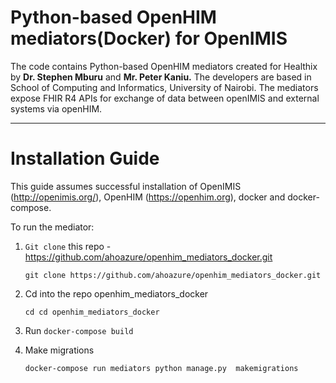 # Python-based OpenHIM mediators(Docker) for OpenIMIS


The code contains Python-based OpenHIM mediators created for Healthix by **Dr. Stephen Mburu** and **Mr. Peter Kaniu.** The developers are based in School of Computing and Informatics, University of Nairobi. The mediators expose FHIR R4 APIs for exchange of data between openIMIS and external systems via openHIM.

---

# Installation Guide

This guide assumes successful installation of OpenIMIS (http://openimis.org/), OpenHIM (https://openhim.org), docker and docker-compose.

To run the mediator:

1. `Git clone` this repo - https://github.com/ahoazure/openhim_mediators_docker.git

    `git clone https://github.com/ahoazure/openhim_mediators_docker.git`
    
2. Cd into the repo openhim_mediators_docker

    `cd cd openhim_mediators_docker`
    
3. Run `docker-compose build`
4. Make migrations

    `docker-compose run mediators python manage.py  makemigrations`
